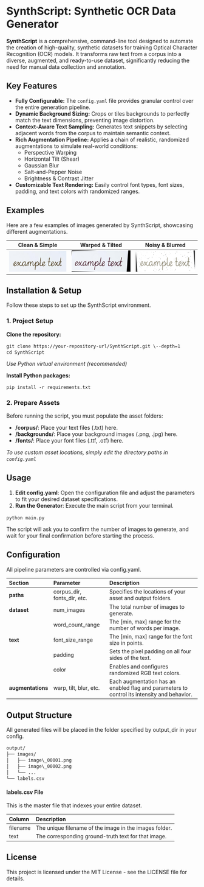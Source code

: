 # **SynthScript: Synthetic OCR Data Generator**

**SynthScript** is a comprehensive, command-line tool designed to automate the creation of high-quality, synthetic datasets for training Optical Character Recognition (OCR) models. It transforms raw text from a corpus into a diverse, augmented, and ready-to-use dataset, significantly reducing the need for manual data collection and annotation.

## **Key Features**

* **Fully Configurable:** The `config.yaml` file provides granular control over the entire generation pipeline.  
* **Dynamic Background Sizing:** Crops or tiles backgrounds to perfectly match the text dimensions, preventing image distortion.  
* **Context-Aware Text Sampling:** Generates text snippets by selecting adjacent words from the corpus to maintain semantic context.  
* **Rich Augmentation Pipeline:** Applies a chain of realistic, randomized augmentations to simulate real-world conditions:  
  * Perspective Warping  
  * Horizontal Tilt (Shear)  
  * Gaussian Blur  
  * Salt-and-Pepper Noise  
  * Brightness & Contrast Jitter  
* **Customizable Text Rendering:** Easily control font types, font sizes, padding, and text colors with randomized ranges.  

## Examples

Here are a few examples of images generated by SynthScript, showcasing different augmentations.

| Clean & Simple | Warped & Tilted | Noisy & Blurred |
| :---: | :---: | :---: |
| ![Clean Example](./examples/normal.png) | ![Warped Example](./examples/tilted.png) | ![Noisy Example](./examples/noisy.png) |

## **Installation & Setup**

Follow these steps to set up the SynthScript environment.

### **1\. Project Setup**

**Clone the repository:**  

```
git clone https://your-repository-url/SynthScript.git \--depth=1  
cd SynthScript
```

*Use Python virtual environment (recommended)*  

**Install Python packages:**  
```
pip install -r requirements.txt
```

### **2\. Prepare Assets**

Before running the script, you must populate the asset folders:

* **/corpus/**: Place your text files (.txt) here.  
* **/backgrounds/**: Place your background images (.png, .jpg) here.  
* **/fonts/**: Place your font files (.ttf, .otf) here.

*To use custom asset locations, simply edit the directory paths in `config.yaml`*

## **Usage**

1. **Edit config.yaml**: Open the configuration file and adjust the parameters to fit your desired dataset specifications.  
2. **Run the Generator**: Execute the main script from your terminal.

`python main.py`

The script will ask you to confirm the number of images to generate, and wait for your final confirmation before starting the process.

## **Configuration**

All pipeline parameters are controlled via config.yaml.

| Section | Parameter | Description |
| :---- | :---- | :---- |
| **paths** | corpus\_dir, fonts\_dir, etc. | Specifies the locations of your asset and output folders. |
| **dataset** | num\_images | The total number of images to generate. |
|  | word\_count\_range | The \[min, max\] range for the number of words per image. |
| **text** | font\_size\_range | The \[min, max\] range for the font size in points. |
|  | padding | Sets the pixel padding on all four sides of the text. |
|  | color | Enables and configures randomized RGB text colors. |
| **augmentations** | warp, tilt, blur, etc. | Each augmentation has an enabled flag and parameters to control its intensity and behavior. |

## **Output Structure**

All generated files will be placed in the folder specified by output\_dir in your config.  

```
output/  
├── images/  
│   ├── image\_00001.png  
│   ├── image\_00002.png  
│   └── ...  
└── labels.csv
```

#### **labels.csv File**

This is the master file that indexes your entire dataset.

| Column | Description |
| :---- | :---- |
| filename | The unique filename of the image in the images folder. |
| text | The corresponding ground-truth text for that image. |

## **License**

This project is licensed under the MIT License \- see the LICENSE file for details.